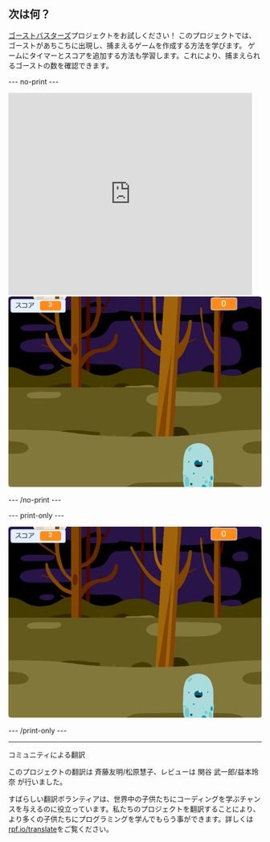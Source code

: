## 次は何？

[ゴーストバスターズ](https://projects.raspberrypi.org/ja-JP/projects/ghostbusters?utm_source=pathway&utm_medium=whatnext&utm_campaign=projects)プロジェクトをお試しください！ このプロジェクトでは、ゴーストがあちこちに出現し、捕まえるゲームを作成する方法を学びます。 ゲームにタイマーとスコアを追加する方法も学習します。これにより、捕まえられるゴーストの数を確認できます。

--- no-print ---

<div class="scratch-preview">
  <iframe allowtransparency="true" width="485" height="402" src="https://scratch.mit.edu/projects/embed/276874679/?autostart=false" frameborder="0" scrolling="no"></iframe>
  <img src="images/ghostbusters-static.png">
</div>

--- /no-print ---

--- print-only ---

![ショーケース](images/ghostbusters-static.png)

--- /print-only ---


***
コミュニティによる翻訳

このプロジェクトの翻訳は 斉藤友明/松原慧子、レビューは 関谷 武一郎/益本玲奈 が行いました。 

すばらしい翻訳ボランティアは、世界中の子供たちにコーディングを学ぶチャンスを与えるのに役立っています。私たちのプロジェクトを翻訳することにより、より多くの子供たちにプログラミングを学んでもらう事ができます。詳しくは[rpf.io/translate](https://rpf.io/translate)をご覧ください。
